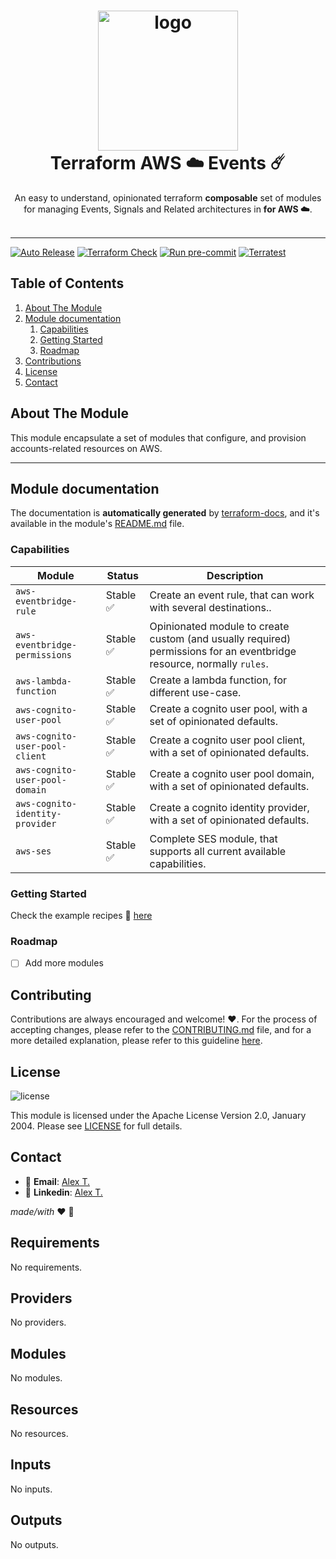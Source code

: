 <h1 align="center">
  <img alt="logo" src="https://forum.huawei.com/enterprise/en/data/attachment/forum/202204/21/120858nak5g1epkzwq5gcs.png" width="224px"/><br/>
  Terraform AWS ☁️ Events ☄️
</h1>
<p align="center">An easy to understand, opinionated terraform <b>composable</b> set of modules for managing Events, Signals and Related architectures  in <b> for AWS ☁️</b>.<br/><br/>

---

[![Auto Release](https://github.com/Excoriate/vault-labs/actions/workflows/release.yml/badge.svg)](https://github.com/Excoriate/vault-labs/actions/workflows/release.yml)
[![Terraform Check](https://github.com/Excoriate/terraform-registry-aws-accounts-creator/actions/workflows/ci-check-terraform.yml/badge.svg)](https://github.com/Excoriate/terraform-registry-aws-accounts-creator/actions/workflows/ci-check-terraform.yml)
[![Run pre-commit](https://github.com/Excoriate/terraform-registry-aws-accounts-creator/actions/workflows/ci-check-precommit.yml/badge.svg)](https://github.com/Excoriate/terraform-registry-aws-accounts-creator/actions/workflows/ci-check-precommit.yml)
[![Terratest](https://github.com/Excoriate/terraform-registry-aws-accounts-creator/actions/workflows/ci-pr-terratest.yml/badge.svg)](https://github.com/Excoriate/terraform-registry-aws-accounts-creator/actions/workflows/ci-pr-terratest.yml)


## Table of Contents

1. [About The Module](#about-the-module)
2. [Module documentation](#module-documentation)
   1. [Capabilities](#capabilities)
   2. [Getting Started](#getting-started)
   3. [Roadmap](#roadmap)
3. [Contributions](#contributing)
4. [License](#license)
5. [Contact](#contact)



<!-- ABOUT THE PROJECT -->
## About The Module

This module encapsulate a set of modules that configure, and provision accounts-related resources on AWS.

---


## Module documentation

The documentation is **automatically generated** by [terraform-docs](https://terraform-docs.io), and it's available in the module's [README.md](modules/default/README.md) file.

### Capabilities

| Module                          | Status   | Description                                                                                                           |
|---------------------------------|----------|-----------------------------------------------------------------------------------------------------------------------|
| `aws-eventbridge-rule`          | Stable ✅ | Create an event rule, that can work with several destinations..                                                       |
| `aws-eventbridge-permissions`   | Stable ✅ | Opinionated module to create custom (and usually required) permissions for an eventbridge resource, normally `rules`. |
| `aws-lambda-function`           | Stable ✅ | Create a lambda function, for different use-case.                                                                     |
| `aws-cognito-user-pool`         | Stable ✅ | Create a cognito user pool, with a set of opinionated defaults.                                                       |
| `aws-cognito-user-pool-client`  | Stable ✅ | Create a cognito user pool client, with a set of opinionated defaults.                                                |
| `aws-cognito-user-pool-domain`  | Stable ✅ | Create a cognito user pool domain, with a set of opinionated defaults.                                                |
| `aws-cognito-identity-provider` | Stable ✅ | Create a cognito identity provider, with a set of opinionated defaults.                                               |
| `aws-ses`                       | Stable ✅ | Complete SES module, that supports all current available capabilities.                                                |



### Getting Started

Check the example recipes 🥗 [here](examples)

### Roadmap

- [ ] Add more modules



## Contributing

Contributions are always encouraged and welcome! ❤️. For the process of accepting changes, please refer to the [CONTRIBUTING.md](./CONTRIBUTING.md) file, and for a more detailed explanation, please refer to this guideline [here](docs/contribution_guidelines.md).

## License

![license][badge-license]

This module is licensed under the Apache License Version 2.0, January 2004.
Please see [LICENSE] for full details.

## Contact

- 📧 **Email**: [Alex T.](mailto:alex@ideaup.cl)
- 🧳 **Linkedin**: [Alex T.](https://www.linkedin.com/in/alextorresruiz/)

_made/with_ ❤️  🤟


<!-- References -->
[LICENSE]: ./LICENSE
[badge-license]: https://img.shields.io/badge/license-Apache%202.0-brightgreen.svg

<!-- BEGIN_TF_DOCS -->
## Requirements

No requirements.

## Providers

No providers.

## Modules

No modules.

## Resources

No resources.

## Inputs

No inputs.

## Outputs

No outputs.
<!-- END_TF_DOCS -->
